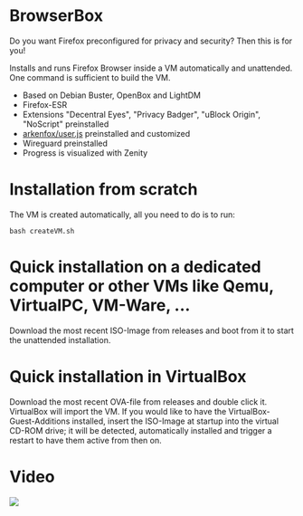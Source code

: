 # BrowserBox
Do you want Firefox preconfigured for privacy and security? Then this is for you!

Installs and runs Firefox Browser inside a VM automatically and unattended. One command is sufficient to build the VM.

 - Based on Debian Buster, OpenBox and LightDM
 - Firefox-ESR
 - Extensions "Decentral Eyes", "Privacy Badger", "uBlock Origin", "NoScript" preinstalled
 - [arkenfox/user.js](https://github.com/arkenfox/user.js) preinstalled and customized
 - Wireguard preinstalled
 - Progress is visualized with Zenity


# Installation from scratch
The VM is created automatically, all you need to do is to run:

    bash createVM.sh

# Quick installation on a dedicated computer or other VMs like Qemu, VirtualPC, VM-Ware, ...
Download the most recent ISO-Image from releases and boot from it to start the unattended installation.

# Quick installation in VirtualBox
Download the most recent OVA-file from releases and double click it. VirtualBox will import the VM. If you would like to have the VirtualBox-Guest-Additions installed, insert the ISO-Image at startup into the virtual CD-ROM drive; it will be detected, automatically installed and trigger a restart to have them active from then on.

# Video
[<img src="https://raw.githubusercontent.com/wiki/Torxgewinde/BrowserBox/images/BrowserBox.gif">](https://raw.githubusercontent.com/wiki/Torxgewinde/BrowserBox/images/BrowserBox.mp4 "Video of script execution")

